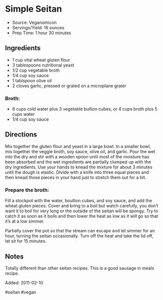 # Simple Seitan

* Source: Veganomicon
* Servings/Yield: 16 ounces
* Prep Time: 1 hour 30 minutes

## Ingredients

* 1 cup vital wheat gluten flour
* 3 tablespoons nutritional yeast
* 1/2 cup vegetable broth
* 1/4 cup soy sauce
* 1 tablspoon olive oil
* 2 cloves garlic, pressed or grated on a microplane grater
    
### Broth:
* 8 cups cold water plus 3 vegetable bullion cubes, or 4 cups broth plus 5 cups water
* 1/4 cup soy sauce

## Directions

Mix together the gluten flour and yeast in a large bowl. In a smaller bowl, mix together the veggie broth, soy sauce, olive oil, and garlic. Pour the wet into the dry and stir with a wooden spoon until most of the moisture has been absorbed and the wet ingredients are partially clumped up with the dry ingredients. Use your hands to knead the mixture for about 3 minutes until the dough is elastic. Divide with a knife into three equal pieces and then knead those pieces in your hand just to stretch them out for a bit.
    
### Prepare the broth:
Fill a stockpot with the water, boullion cubes, and soy sauce, and add the wheat gluten pieces. Cover and bring to a boil but watch carefully, you don’t want it to boil for very long or the outside of the seitan will be spongy. Try to catch it as soon as it boils and then lower the heat as low as it will go so that it’s at a low simmer.

Partially cover the pot so that the stream can escape and let simmer for an hour, turning the seitan occasionally. Turn off the heat and take the lid off, let sit for 15 minutes.


## Notes

Totally different than other seitan recipes. This is a good sausage in meals recipe.


Added: 2011-02-10

#seitan #vegan